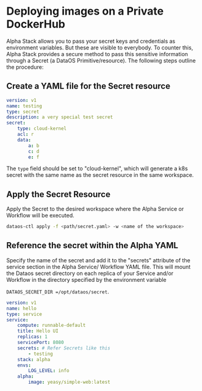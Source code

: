 # Deploying images on a Private DockerHub

Alpha Stack allows you to pass your secret keys and credentials as environment variables. But these are visible to everybody. To counter this, Alpha Stack provides a secure method to pass this sensitive information through a Secret (a DataOS Primitive/resource). The following steps outline the procedure:

## Create a YAML file for the Secret resource

```yaml
version: v1
name: testing
type: secret
description: a very special test secret
secret:
	type: cloud-kernel
	acl: r
	data:
		a: b
		c: d
		e: f
```

The `type` field should be set to "cloud-kernel", which will generate a k8s secret with the same name as the secret resource in the same workspace.

## Apply the Secret Resource

Apply the Secret to the desired workspace where the Alpha Service or Workflow will be executed.

```bash
dataos-ctl apply -f <path/secret.yaml> -w <name of the workspace>
```

## Reference the secret within the Alpha YAML

Specify the name of the secret and add it to the "secrets" attribute of the service section in the Alpha Service/ Workflow YAML file. This will mount the Dataos secret directory on each replica of your Service and/or Workflow in the directory specified by the environment variable

`DATAOS_SECRET_DIR =/opt/dataos/secret`. 

```yaml
version: v1
name: hello
type: service
service:
	compute: runnable-default
	title: Hello UI
	replicas: 1
	servicePort: 8080
	secrets: # Refer Secrets like this
		- testing
	stack: alpha
	envs:
		LOG_LEVEL: info
	alpha:
		image: yeasy/simple-web:latest
```